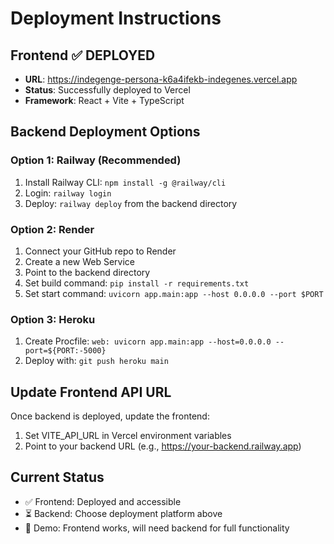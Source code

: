 # Deployment Instructions

## Frontend ✅ DEPLOYED
- **URL**: https://indegenge-persona-k6a4ifekb-indegenes.vercel.app
- **Status**: Successfully deployed to Vercel
- **Framework**: React + Vite + TypeScript

## Backend Deployment Options

### Option 1: Railway (Recommended)
1. Install Railway CLI: `npm install -g @railway/cli`
2. Login: `railway login`
3. Deploy: `railway deploy` from the backend directory

### Option 2: Render
1. Connect your GitHub repo to Render
2. Create a new Web Service
3. Point to the backend directory
4. Set build command: `pip install -r requirements.txt`
5. Set start command: `uvicorn app.main:app --host 0.0.0.0 --port $PORT`

### Option 3: Heroku
1. Create Procfile: `web: uvicorn app.main:app --host=0.0.0.0 --port=${PORT:-5000}`
2. Deploy with: `git push heroku main`

## Update Frontend API URL
Once backend is deployed, update the frontend:
1. Set VITE_API_URL in Vercel environment variables
2. Point to your backend URL (e.g., https://your-backend.railway.app)

## Current Status
- ✅ Frontend: Deployed and accessible
- ⏳ Backend: Choose deployment platform above
- 📱 Demo: Frontend works, will need backend for full functionality
